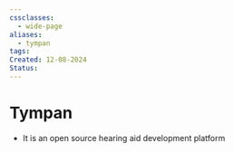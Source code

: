 ```yaml
---
cssclasses:
  - wide-page
aliases:
  - tympan
tags: 
Created: 12-08-2024
Status:
---
```

# Tympan 
- It is an open source hearing aid development platform 